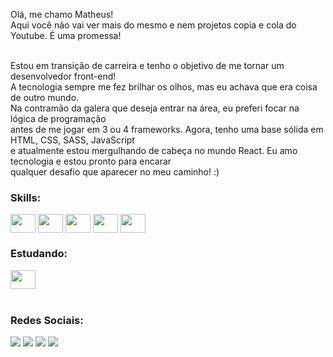 Olá, me chamo Matheus! <br>
Aqui você não vai ver mais do mesmo e nem projetos copia e cola do Youtube. É uma promessa!<br><br>

Estou em transição de carreira e tenho o objetivo de me tornar um desenvolvedor front-end!<br>
A tecnologia sempre me fez brilhar os olhos, mas eu achava que era coisa de outro mundo.<br>
Na contramão da galera que deseja entrar na área, eu preferi focar na lógica de programação<br>
antes de me jogar em 3 ou 4 frameworks. Agora, tenho uma base sólida em HTML, CSS, SASS, JavaScript <br>
e atualmente estou mergulhando de cabeça no mundo React. Eu amo tecnologia e estou pronto para encarar <br>
qualquer desafio que aparecer no meu caminho! :)
<br>

<h3>Skills:</h3> 
<div style="display: inline_block">
  <img align="center" height="30" width="40" src="https://cdn.jsdelivr.net/gh/devicons/devicon@latest/icons/javascript/javascript-original.svg">
  <img align="center" height="30" width="40" src="https://cdn.jsdelivr.net/gh/devicons/devicon@latest/icons/html5/html5-original.svg">
  <img align="center" height="30" width="40" src="https://cdn.jsdelivr.net/gh/devicons/devicon@latest/icons/css3/css3-original.svg">
  <img align="center" height="30" width="40" src="https://cdn.jsdelivr.net/gh/devicons/devicon@latest/icons/bootstrap/bootstrap-original.svg">
  <img align="center" height="30" width="40" src="https://cdn.jsdelivr.net/gh/devicons/devicon@latest/icons/sass/sass-original.svg">
</div>

<h3>Estudando:</h3>
  <div style="display: inline_block">
   <img align="center" height="30" width="40" src="https://cdn.jsdelivr.net/gh/devicons/devicon@latest/icons/react/react-original.svg">
  </div>
  <br>

  <h3>Redes Sociais:</h3>
  <div style="display: inline_block">
    <a href="https://instagram.com/rlxmts" target="_blank"><img src= "https://img.shields.io/badge/Instagram-E4405F?style=for-the-badge&logo=instagram&logoColor=white"></a>
    <a href="https://www.linkedin.com/in/matheusw16/" target="_blank" ><img src= "https://img.shields.io/badge/LinkedIn-0077B5?style=for-the-badge&logo=linkedin&logoColor=white"></a>
    <a href="https://wa.me/5521991537608"  target="_blank" ><img src= "https://img.shields.io/badge/WhatsApp-25D366?style=for-the-badge&logo=whatsapp&logoColor=white"></a>
    <a href="https://horbiti.com.br" target="_blank" ><img src= "https://img.shields.io/badge/website-000000?style=for-the-badge&logo=About.me&logoColor=white"></a>
  </div>
  
